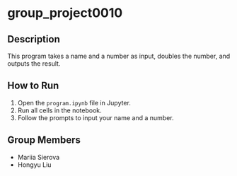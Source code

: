 # group_project0010
## Description
This program takes a name and a number as input, doubles the number, and outputs the result.

## How to Run
1. Open the `program.ipynb` file in Jupyter.
2. Run all cells in the notebook.
3. Follow the prompts to input your name and a number.

## Group Members
- Mariia Sierova
- Hongyu Liu
  